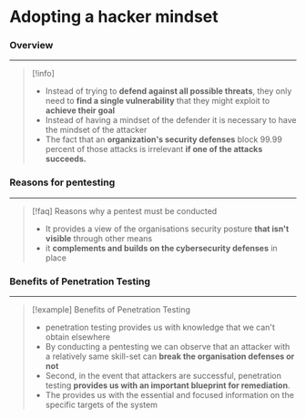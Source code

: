 # Adopting a hacker mindset

### Overview
---
>[!info]
>- Instead of trying to **defend against all possible threats**, they only need to **find a single vulnerability** that they might exploit to **achieve their goal**
>- Instead of having a mindset of the defender it is necessary to have the mindset of the attacker 
>- The fact that an **organization's security defenses** block 99.99 percent of those attacks is irrelevant **if one of the attacks succeeds.**

### Reasons for pentesting 
---
>[!faq] Reasons why a pentest must be conducted 
>- It provides a view of the organisations security posture **that isn't visible** through other means 
>- it **complements and builds on the cybersecurity defenses** in place 

### Benefits of Penetration Testing 
---
>[!example] Benefits of Penetration Testing 
>- penetration testing provides us with knowledge that we can't obtain elsewhere
>- By conducting a pentesting we can observe that an attacker with a relatively same skill-set can **break the organisation defenses or not** 
>- Second, in the event that attackers are successful, penetration testing **provides us with an important blueprint for remediation**.
>- The provides us with the essential and focused information on the specific targets of the system 

